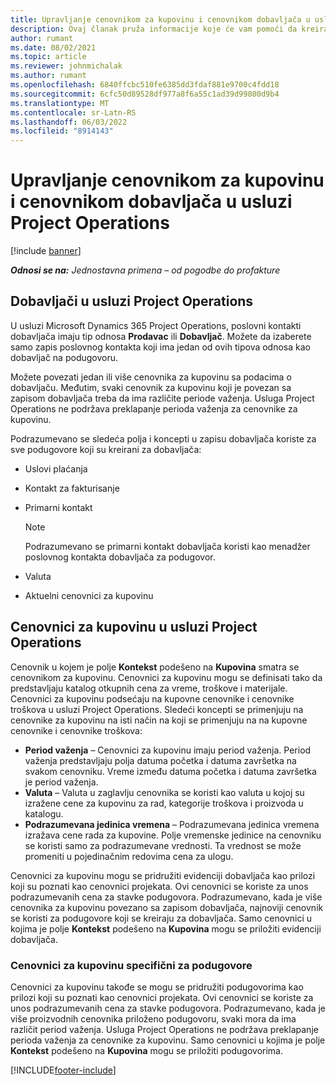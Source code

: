 ```yaml
---
title: Upravljanje cenovnikom za kupovinu i cenovnikom dobavljača u usluzi Project Operations
description: Ovaj članak pruža informacije koje će vam pomoći da kreirate i održavate podatke o dobavljaču i cenovnike nabavne cene za podizvođač.
author: rumant
ms.date: 08/02/2021
ms.topic: article
ms.reviewer: johnmichalak
ms.author: rumant
ms.openlocfilehash: 6840ffcbc510fe6385dd3fdaf881e9700c4fdd18
ms.sourcegitcommit: 6cfc50d89528df977a8f6a55c1ad39d99800d9b4
ms.translationtype: MT
ms.contentlocale: sr-Latn-RS
ms.lasthandoff: 06/03/2022
ms.locfileid: "8914143"
---
```

# <a name="vendor-and-purchase-price-list-management-in-project-operations"></a>Upravljanje cenovnikom za kupovinu i cenovnikom dobavljača u usluzi Project Operations

[!include [banner](../../includes/dataverse-preview.md)]

_**Odnosi se na:** Jednostavna primena – od pogodbe do profakture_

## <a name="vendors-in-project-operations"></a>Dobavljači u usluzi Project Operations

U usluzi Microsoft Dynamics 365 Project Operations, poslovni kontakti dobavljača imaju tip odnosa **Prodavac** ili **Dobavljač**. Možete da izaberete samo zapis poslovnog kontakta koji ima jedan od ovih tipova odnosa kao dobavljač na podugovoru.

Možete povezati jedan ili više cenovnika za kupovinu sa podacima o dobavljaču. Međutim, svaki cenovnik za kupovinu koji je povezan sa zapisom dobavljača treba da ima različite periode važenja. Usluga Project Operations ne podržava preklapanje perioda važenja za cenovnike za kupovinu.

Podrazumevano se sledeća polja i koncepti u zapisu dobavljača koriste za sve podugovore koji su kreirani za dobavljača:

- Uslovi plaćanja
- Kontakt za fakturisanje
- Primarni kontakt

    > [!NOTE]
    > Podrazumevano se primarni kontakt dobavljača koristi kao menadžer poslovnog kontakta dobavljača za podugovor.

- Valuta
- Aktuelni cenovnici za kupovinu

## <a name="purchase-price-lists-in-project-operations"></a>Cenovnici za kupovinu u usluzi Project Operations

Cenovnik u kojem je polje **Kontekst** podešeno na **Kupovina** smatra se cenovnikom za kupovinu. Cenovnici za kupovinu mogu se definisati tako da predstavljaju katalog otkupnih cena za vreme, troškove i materijale. Cenovnici za kupovinu podsećaju na kupovne cenovnike i cenovnike troškova u usluzi Project Operations. Sledeći koncepti se primenjuju na cenovnike za kupovinu na isti način na koji se primenjuju na na kupovne cenovnike i cenovnike troškova:

- **Period važenja** – Cenovnici za kupovinu imaju period važenja. Period važenja predstavljaju polja datuma početka i datuma završetka na svakom cenovniku. Vreme između datuma početka i datuma završetka je period važenja.
- **Valuta** – Valuta u zaglavlju cenovnika se koristi kao valuta u kojoj su izražene cene za kupovinu za rad, kategorije troškova i proizvoda u katalogu.
- **Podrazumevana jedinica vremena** – Podrazumevana jedinica vremena izražava cene rada za kupovine. Polje vremenske jedinice na cenovniku se koristi samo za podrazumevane vrednosti. Ta vrednost se može promeniti u pojedinačnim redovima cena za ulogu.

Cenovnici za kupovinu mogu se pridružiti evidenciji dobavljača kao prilozi koji su poznati kao cenovnici projekata. Ovi cenovnici se koriste za unos podrazumevanih cena za stavke podugovora. Podrazumevano, kada je više cenovnika za kupovinu povezano sa zapisom dobavljača, najnoviji cenovnik se koristi za podugovore koji se kreiraju za dobavljača. Samo cenovnici u kojima je polje **Kontekst** podešeno na **Kupovina** mogu se priložiti evidenciji dobavljača.

### <a name="subcontract-specific-purchase-price-lists"></a>Cenovnici za kupovinu specifični za podugovore

Cenovnici za kupovinu takođe se mogu se pridružiti podugovorima kao prilozi koji su poznati kao cenovnici projekata. Ovi cenovnici se koriste za unos podrazumevanih cena za stavke podugovora. Podrazumevano, kada je više proizvodnih cenovnika priloženo podugovoru, svaki mora da ima različit period važenja. Usluga Project Operations ne podržava preklapanje perioda važenja za cenovnike za kupovinu. Samo cenovnici u kojima je polje **Kontekst** podešeno na **Kupovina** mogu se priložiti podugovorima.

[!INCLUDE[footer-include](../../includes/footer-banner.md)]
